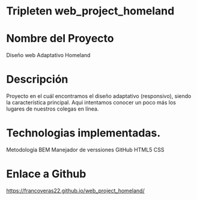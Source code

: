 # Tripleten web_project_homeland

# Nombre del Proyecto

Diseño web Adaptativo Homeland

# Descripción

Proyecto en el cuál encontramos el diseño adaptativo (responsivo), siendo la característica principal.
Aqui intentamos conocer un poco más los lugares de nuestros colegas en línea.

# Technologias implementadas.

Metodología BEM
Manejador de verssiones GitHub
HTML5
CSS

# Enlace a Github

https://francoveras22.github.io/web_project_homeland/
